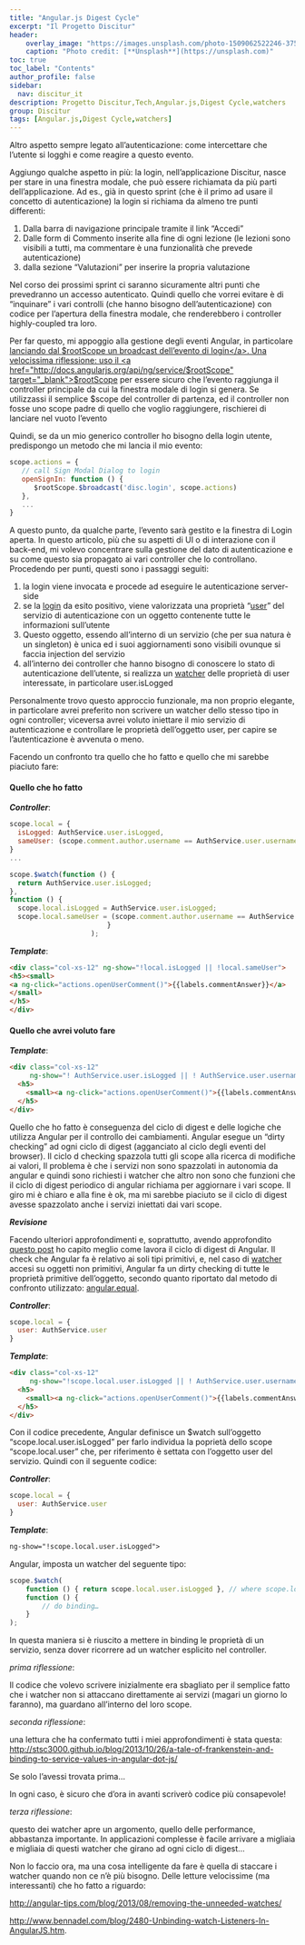 ```yaml
---
title: "Angular.js Digest Cycle"
excerpt: "Il Progetto Discitur"
header:
    overlay_image: "https://images.unsplash.com/photo-1509062522246-3755977927d7?auto=format&fit=crop&w=1404&q=80"
    caption: "Photo credit: [**Unsplash**](https://unsplash.com)"
toc: true
toc_label: "Contents"
author_profile: false
sidebar:
  nav: discitur_it
description: Progetto Discitur,Tech,Angular.js,Digest Cycle,watchers
group: Discitur
tags: [Angular.js,Digest Cycle,watchers]
---
```


<!-- Markup JSON-LD generato da Assistente per il markup dei dati strutturati di Google. -->
<script type="application/ld+json">
{
  "@context" : "http://schema.org",
  "@type" : "Article",
  "name" : "Angular.js Digest Cycle",
  "author" : {
    "@type" : "Person",
    "name" : "William Verdolini"
  },
  "datePublished" : "2014-02-10",
  "articleSection" : [ "Digest Cycle", "Angular.js", "watchers", "$$watchers", "$watch" ],
  "url" : "http://williamverdolini.github.io/2014/02/10/discitur-Digest/"
}
</script>

Altro aspetto sempre legato all’autenticazione: come intercettare che
l’utente si logghi e come reagire a questo evento.

Aggiungo qualche aspetto in più: la login, nell’applicazione Discitur,
nasce per stare in una finestra modale, che può essere richiamata da più parti
dell’applicazione. Ad es., già in questo sprint (che è il primo ad usare il
concetto di autenticazione) la login si richiama da almeno tre punti
differenti:

1. Dalla barra di navigazione principale tramite
     il link “Accedi”
2. Dalle form di Commento inserite alla fine di
     ogni lezione (le lezioni sono visibili a tutti, ma commentare è una
     funzionalità che prevede autenticazione)
3. dalla sezione “Valutazioni” per inserire la propria
     valutazione

Nel corso dei prossimi sprint ci saranno sicuramente altri punti che prevedranno
un accesso autenticato. Quindi quello che vorrei evitare è di “inquinare” i
vari controlli (che hanno bisogno dell’autenticazione) con codice per l’apertura
della finestra modale, che renderebbero i controller highly-coupled tra loro.

Per far questo, mi appoggio alla gestione degli eventi Angular, in
particolare <a href="https://github.com/williamverdolini/discitur-web/blob/sprint3/app/modules/lesson/LessonCommentDrv.js#L60" target="_blank">lanciando dal $rootScope un broadcast dell’evento di login</a>. Una velocissima
riflessione: uso il <a href="http://docs.angularjs.org/api/ng/service/$rootScope" target="_blank">$rootScope</a> per essere sicuro che l’evento raggiunga il
controller principale da cui la finestra modale di login si genera. Se utilizzassi
il semplice $scope del controller di partenza, ed il controller non fosse uno
scope padre di quello che voglio raggiungere, rischierei di lanciare nel vuoto
l’evento

Quindi, se da un mio generico controller ho bisogno della login utente,
predispongo un metodo che mi lancia il mio evento:

```js
scope.actions = {
   // call Sign Modal Dialog to login
   openSignIn: function () {
      $rootScope.$broadcast('disc.login', scope.actions)
   },
   ...
}
```

A questo punto, da qualche parte, l’evento sarà gestito e la finestra di
Login aperta. In questo articolo, più che su aspetti di UI o di interazione con
il back-end, mi volevo concentrare sulla gestione del dato di autenticazione e
su come questo sia propagato ai vari controller che lo controllano. Procedendo
per punti, questi sono i passaggi seguiti:

1. la login viene invocata e procede ad eseguire
     le autenticazione server-side
2. se la <a href="https://github.com/williamverdolini/discitur-web/blob/sprint3/app/modules/user/UserService.js#L69" target="_blank">login</a>
     da esito positivo, viene valorizzata una proprietà “<a href="https://github.com/williamverdolini/discitur-web/blob/sprint3/app/modules/user/UserService.js#L66" target="_blank">user</a>”
     del servizio di autenticazione con un oggetto contenente tutte le
     informazioni sull’utente
3. Questo oggetto, essendo all’interno di un
     servizio (che per sua natura è un singleton) è unica ed i suoi
     aggiornamenti sono visibili ovunque si faccia injection del servizio
4. all’interno dei controller che hanno bisogno
     di conoscere lo stato di autenticazione dell’utente, si realizza un <a href="https://github.com/williamverdolini/discitur-web/blob/sprint3/app/modules/lesson/LessonCommentDrv.js#L134" target="_blank">watcher</a>
     delle proprietà di user interessate, in particolare user.isLogged

Personalmente trovo questo approccio funzionale, ma non proprio elegante,
in particolare avrei preferito non scrivere un watcher dello stesso tipo in
ogni controller; viceversa avrei voluto iniettare il mio servizio di
autenticazione e controllare le proprietà dell’oggetto user, per capire se
l’autenticazione è avvenuta o meno.

Facendo un confronto tra quello che ho fatto e quello che
mi sarebbe piaciuto fare:

<h4>Quello che ho fatto</h4>

<b><i>Controller</i></b>:

```js
scope.local = {
  isLogged: AuthService.user.isLogged,
  sameUser: (scope.comment.author.username == AuthService.user.username)
}
...

scope.$watch(function () {
  return AuthService.user.isLogged;
},
function () {
  scope.local.isLogged = AuthService.user.isLogged;
  scope.local.sameUser = (scope.comment.author.username == AuthService.user.username);
                        }
                    );
```

<b><i>Template</i></b>:

```html
<div class="col-xs-12" ng-show="!local.isLogged || !local.sameUser">
<h5><small>
<a ng-click="actions.openUserComment()">{{labels.commentAnswer}}</a>
</small>
</h5>
</div>
```

   
<h4>Quello che avrei voluto fare</h4>


<b><i>Template</i></b>:

```html
<div class="col-xs-12" 
     ng-show="! AuthService.user.isLogged || ! AuthService.user.username==comment.author.username ">
  <h5>
    <small><a ng-click="actions.openUserComment()">{{labels.commentAnswer}}</a></small>
  </h5>
</div>
```

Quello che ho fatto è conseguenza del ciclo di digest e delle logiche che
utilizza Angular per il controllo dei cambiamenti. Angular esegue un “dirty
checking” ad ogni ciclo di digest (agganciato al ciclo degli eventi del
browser). Il ciclo d checking spazzola tutti gli scope alla ricerca di
modifiche ai valori, Il problema è che i servizi non sono spazzolati in
autonomia da angular e quindi sono richiesti i watcher che altro non sono che
funzioni che il ciclo di digest periodico di angular richiama per aggiornare i
vari scope. Il giro mi è chiaro e alla fine è ok, ma mi sarebbe piaciuto se il
ciclo di digest avesse spazzolato anche i servizi iniettati dai vari scope.
 

**_Revisione_**

Facendo ulteriori approfondimenti e, soprattutto, avendo approfondito <a href="http://stackoverflow.com/a/16465890/3316654" target="_blank">questo post</a> ho capito
meglio come lavora il ciclo di digest di Angular. Il check che Angular fa è
relativo ai soli tipi primitivi, e, nel caso di <a href="http://docs.angularjs.org/api/ng.$rootScope.Scope#methods_$watch" target="_blank">watcher</a>
accesi su oggetti non primitivi, Angular fa un dirty checking di tutte le
proprietà primitive dell’oggetto, secondo quanto riportato dal metodo di
confronto utilizzato: <a href="http://docs.angularjs.org/api/angular.equals" target="_blank">angular.equal</a>.

<b><i>Controller</i></b>:

```js
scope.local = {
  user: AuthService.user
}
```


<b><i>Template</i></b>:

```html
<div class="col-xs-12" 
     ng-show="!scope.local.user.isLogged || ! AuthService.user.username==comment.author.username ">
  <h5>
    <small><a ng-click="actions.openUserComment()">{{labels.commentAnswer}}</a></small>
  </h5>
</div>
```

Con il codice precedente, Angular definisce un $watch sull’oggetto “scope.local.user.isLogged” per farlo individua la poprietà dello scope “scope.local.user” che, per riferimento è settata con l’oggetto user del servizio. Quindi
con il seguente codice:


<b><i>Controller</i></b>:

```js
scope.local = {
  user: AuthService.user
}
```

<b><i>Template</i></b>:

```html
ng-show="!scope.local.user.isLogged">
```

Angular, imposta un watcher del seguente tipo:

```js
scope.$watch(
    function () { return scope.local.user.isLogged }, // where scope.local.user === AuthService.user
    function () {
        // do binding…
    }
);
```

In questa maniera si è riuscito a mettere in binding le proprietà di un
servizio, senza dover ricorrere ad un watcher esplicito nel controller.

_prima riflessione_:

Il codice che volevo scrivere inizialmente era sbagliato per il semplice
fatto che i watcher non si attaccano direttamente ai servizi (magari un giorno
lo faranno), ma guardano all’interno del loro scope.

_seconda riflessione_:

una lettura che ha confermato tutti i miei approfondimenti è stata questa: <a href="http://stsc3000.github.io/blog/2013/10/26/a-tale-of-frankenstein-and-binding-to-service-values-in-angular-dot-js/" target="_blank">http://stsc3000.github.io/blog/2013/10/26/a-tale-of-frankenstein-and-binding-to-service-values-in-angular-dot-js/</a>

Se solo l’avessi trovata prima…

In ogni caso, è sicuro che d’ora in avanti scriverò codice più consapevole!

_terza riflessione_:

questo dei watcher apre un argomento, quello delle performance, abbastanza
importante. In applicazioni complesse è facile arrivare a migliaia e migliaia
di questi watcher che girano ad ogni ciclo di digest…

Non lo faccio ora, ma una cosa intelligente da fare è quella di staccare i
watcher quando non ce n’è più bisogno. Delle letture velocissime (ma interessanti)
che ho fatto a riguardo:

<a href="http://angular-tips.com/blog/2013/08/removing-the-unneeded-watches/" target="_blank">http://angular-tips.com/blog/2013/08/removing-the-unneeded-watches/</a>

<a href="http://www.bennadel.com/blog/2480-Unbinding-watch-Listeners-In-AngularJS.htm" target="_blank">http://www.bennadel.com/blog/2480-Unbinding-watch-Listeners-In-AngularJS.htm</a>.

 

 


  